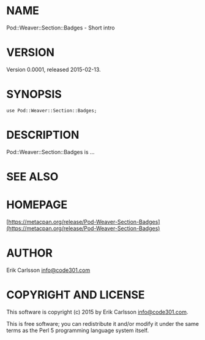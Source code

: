 # NAME

Pod::Weaver::Section::Badges - Short intro

# VERSION

Version 0.0001, released 2015-02-13.

# SYNOPSIS

    use Pod::Weaver::Section::Badges;

# DESCRIPTION

Pod::Weaver::Section::Badges is ...

# SEE ALSO

# HOMEPAGE

[https://metacpan.org/release/Pod-Weaver-Section-Badges](https://metacpan.org/release/Pod-Weaver-Section-Badges)

# AUTHOR

Erik Carlsson <info@code301.com>

# COPYRIGHT AND LICENSE

This software is copyright (c) 2015 by Erik Carlsson <info@code301.com>.

This is free software; you can redistribute it and/or modify it under
the same terms as the Perl 5 programming language system itself.
